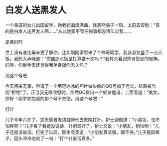 # 白发人送黑发人

一个亲戚的女儿出国留学，她老妈泪流满面，我突然脑子一热，上前去安慰：“真的是白发人送黑发人啊……”从此她家不管任何事都没再叫过我…… 

是亲妈吗 

世上没有谁比母亲更了解你。比如刚刚家里来了个帅哥同学，我装淑女盛了一点点饭，我妈大声喊道：“你盛那点饭是打算盛十次吗？”我转头看到帅哥惊恐的眼神。妈咪，你到今天还觉得我单身跟你无关吗？ 

用这个号吧 

今天闲来无事，申请了一个用范冰冰的照片做头像的QQ号加了老公，结果被当场“拒绝”了。正当我无限欣慰时，突然QQ冒出一个好友邀请，上面写道：“美女，你好！刚才你加我的那个号不方便，用这个号吧！” 

打针 

儿子今年六岁了，这天感冒发烧就带他去医院打针。护士调侃道：“小朋友，怕不怕疼呀？”儿子看了看她没说话，针剂调好了，护士又说：“小朋友，别怕哟！”儿子还是没说话。打完了以后，医生夸奖道：“小朋友真坚强，都不哭。”儿子提起裤子，回头冷冷地说了一句：“打个针废话真多。”